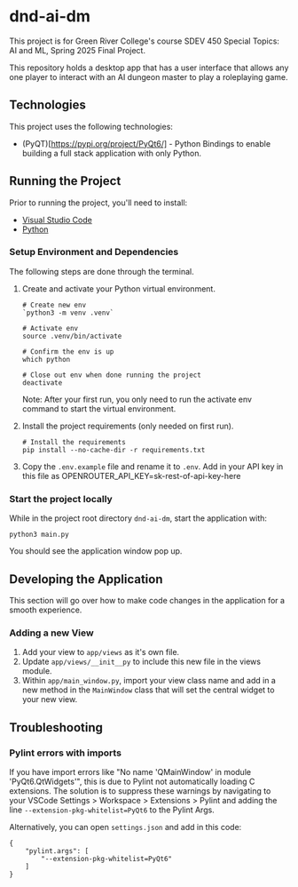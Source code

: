 # dnd-ai-dm

This project is for Green River College's course SDEV 450 Special Topics: AI and ML, Spring 2025 Final Project.

This repository holds a desktop app that has a user interface that allows any one player to interact with an AI dungeon master to play a roleplaying game.

## Technologies

This project uses the following technologies:

- (PyQT)[https://pypi.org/project/PyQt6/] - Python Bindings to enable building a full stack application with only Python.

## Running the Project

Prior to running the project, you'll need to install:

- [Visual Studio Code ](https://code.visualstudio.com/)
- [Python](https://www.python.org/downloads/)

### Setup Environment and Dependencies

The following steps are done through the terminal.

1. Create and activate your Python virtual environment.

   ```
   # Create new env
   `python3 -m venv .venv`

   # Activate env
   source .venv/bin/activate

   # Confirm the env is up
   which python

   # Close out env when done running the project
   deactivate
   ```

   Note: After your first run, you only need to run the activate env command to start the virtual environment.

2. Install the project requirements (only needed on first run).

   ```
   # Install the requirements
   pip install --no-cache-dir -r requirements.txt
   ```

3. Copy the `.env.example` file and rename it to `.env`. Add in your API key in this file as OPENROUTER_API_KEY=sk-rest-of-api-key-here 
### Start the project locally

While in the project root directory `dnd-ai-dm`, start the application with:

```
python3 main.py
```

You should see the application window pop up.

## Developing the Application

This section will go over how to make code changes in the application for a smooth experience.

### Adding a new View

1. Add your view to `app/views` as it's own file.
2. Update `app/views/__init__py` to include this new file in the views module.
3. Within `app/main_window.py`, import your view class name and add in a new method in the `MainWindow` class that will set the central widget to your new view.

## Troubleshooting

### Pylint errors with imports

If you have import errors like "No name 'QMainWindow' in module 'PyQt6.QtWidgets'", this is due to Pylint not automatically loading C extensions. The solution is to suppress these warnings by navigating to your VSCode Settings > Workspace > Extensions > Pylint and adding the line `--extension-pkg-whitelist=PyQt6` to the Pylint Args.

Alternatively, you can open `settings.json` and add in this code:

```
{
    "pylint.args": [
        "--extension-pkg-whitelist=PyQt6"
    ]
}
```
